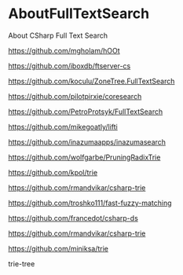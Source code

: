# AboutFullTextSearch
About CSharp Full Text Search


https://github.com/mgholam/hOOt

https://github.com/iboxdb/ftserver-cs

https://github.com/koculu/ZoneTree.FullTextSearch

https://github.com/pilotpirxie/coresearch

https://github.com/PetroProtsyk/FullTextSearch

https://github.com/mikegoatly/lifti

https://github.com/inazumaapps/inazumasearch


https://github.com/wolfgarbe/PruningRadixTrie

https://github.com/kpol/trie

https://github.com/rmandvikar/csharp-trie

https://github.com/troshko111/fast-fuzzy-matching

https://github.com/francedot/csharp-ds

https://github.com/rmandvikar/csharp-trie

https://github.com/miniksa/trie


trie-tree
